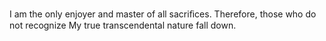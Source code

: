 I am the only enjoyer and master of all sacriﬁces. Therefore, those who do not recognize My true transcendental nature fall down.